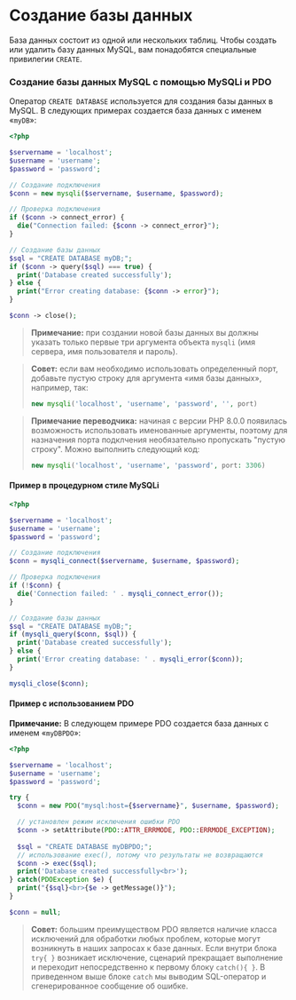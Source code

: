# Создание базы данных

База данных состоит из одной или нескольких таблиц. Чтобы создать или удалить базу данных MySQL, вам понадобятся специальные привилегии `CREATE`.

### Создание базы данных MySQL с помощью MySQLi и PDO

Оператор `CREATE DATABASE` используется для создания базы данных в MySQL. В следующих примерах создается база данных с именем «`myDB`»:

```php
<?php

$servername = 'localhost';
$username = 'username';
$password = 'password';

// Создание подключения
$conn = new mysqli($servername, $username, $password);

// Проверка подключения
if ($conn -> connect_error) {
  die("Connection failed: {$conn -> connect_error}");
}

// Создание базы данных
$sql = "CREATE DATABASE myDB;";
if ($conn -> query($sql) === true) {
  print('Database created successfully');
} else {
  print("Error creating database: {$conn -> error}");
}

$conn -> close();
```

> **Примечание:** при создании новой базы данных вы должны указать только первые три аргумента объекта `mysqli` (имя сервера, имя пользователя и пароль).

> **Совет:** если вам необходимо использовать определенный порт, добавьте пустую строку для аргумента «имя базы данных», например, так:
> ```php
> new mysqli('localhost', 'username', 'password', '', port)
> ```

> **Примечание переводчика:** начиная с версии PHP 8.0.0 появилась возможность использовать именованные аргументы, поэтому для назначения порта подклчения необязательно пропускать "пустую строку". Можно выполнить следующий код:
> ```php
> new mysqli('localhost', 'username', 'password', port: 3306)
> ```

#### Пример в процедурном стиле MySQLi

```php
<?php

$servername = 'localhost';
$username = 'username';
$password = 'password';

// Создание подключения
$conn = mysqli_connect($servername, $username, $password);

// Проверка подключения
if (!$conn) {
  die('Connection failed: ' . mysqli_connect_error());
}

// Создание базы данных
$sql = "CREATE DATABASE myDB;";
if (mysqli_query($conn, $sql)) {
  print('Database created successfully');
} else {
  print('Error creating database: ' . mysqli_error($conn));
}

mysqli_close($conn);
```

#### Пример с использованием PDO

**Примечание:** В следующем примере PDO создается база данных с именем «`myDBPDO`»:

```php
<?php

$servername = 'localhost';
$username = 'username';
$password = 'password';

try {
  $conn = new PDO("mysql:host={$servername}", $username, $password);

  // установлен режим исключения ошибки PDO
  $conn -> setAttribute(PDO::ATTR_ERRMODE, PDO::ERRMODE_EXCEPTION);
  
  $sql = "CREATE DATABASE myDBPDO;";
  // использование exec(), потому что результаты не возвращаются
  $conn -> exec($sql);
  print('Database created successfully<br>');
} catch(PDOException $e) {
  print("{$sql}<br>{$e -> getMessage()}");
}

$conn = null;
```

> **Совет:** большим преимуществом PDO является наличие класса исключений для обработки любых проблем, которые могут возникнуть в наших запросах к базе данных. Если внутри блока `try{ }` возникает исключение, сценарий прекращает выполнение и переходит непосредственно к первому блоку `catch(){ }`. В приведенном выше блоке `catch` мы выводим SQL-оператор и сгенерированное сообщение об ошибке.